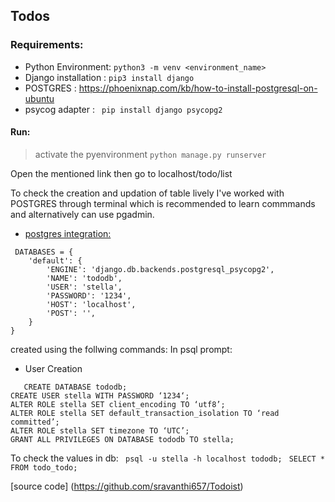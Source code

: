 ## Todos

### Requirements:
* Python Environment: ``` python3 -m venv <environment_name> ```
* Django installation : ``` pip3 install django ```
* POSTGRES : https://phoenixnap.com/kb/how-to-install-postgresql-on-ubuntu
* psycog adapter : ```  pip install django psycopg2 ```


#### Run: 
>  activate the pyenvironment 
> ``` python manage.py runserver ```

Open the mentioned link then go to localhost/todo/list

To check the creation and  updation of table lively I've worked with POSTGRES through terminal which is recommended to learn commmands and alternatively can use pgadmin.

- <u>postgres integration:</u>

```
 DATABASES = {
    'default': {
        'ENGINE': 'django.db.backends.postgresql_psycopg2',
        'NAME': 'tododb',
        'USER': 'stella',
        'PASSWORD': '1234',
        'HOST': 'localhost',
        'POST': '',
    }
}
```
created using the follwing commands:
In psql prompt:
* User Creation 

```
   CREATE DATABASE tododb;
CREATE USER stella WITH PASSWORD ‘1234‘;
ALTER ROLE stella SET client_encoding TO ‘utf8’;
ALTER ROLE stella SET default_transaction_isolation TO ‘read committed’;
ALTER ROLE stella SET timezone TO ‘UTC’;
GRANT ALL PRIVILEGES ON DATABASE tododb TO stella;
```

 To check the values in db:  ``` psql -u stella -h localhost tododb;``` 
           ```  SELECT * FROM todo_todo; ``` 



 [source code] (https://github.com/sravanthi657/Todoist)
